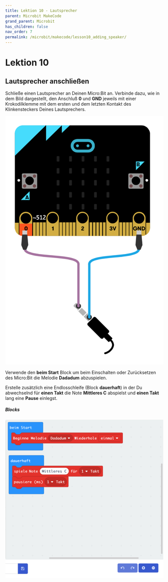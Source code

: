 ```yaml
---
title: Lektion 10 - Lautsprecher
parent: Microbit MakeCode
grand_parent: Microbit
has_children: false
nav_order: 7
permalink: /microbit/makecode/lesson10_adding_speaker/
---
```


# Lektion 10

## Lautsprecher anschließen 

Schließe einen Lautsprecher an Deinen Micro:Bit an. Verbinde dazu, wie in dem Bild dargestellt, den Anschluß __0__ und __GND__ jeweils mit einer Krokodilklemme mit dem ersten und dem letzten Kontakt des Klinkensteckers Deines Lautsprechers.

![Wiring](./wiring.png "Wiring")

Verwende den __beim Start__ Block um beim Einschalten oder Zurücksetzen des Micro:Bit die Melodie __Dadadum__ abzuspielen.

Erstelle zusätzlich eine Endlosschleife (Block __dauerhaft__) in der Du abwechselnd für __einen Takt__ die Note  __Mittleres C__ abspielst und __einen Takt__ lang eine __Pause__ einlegst.

##### Blocks

![Screenshot](./screenshot.png "Screenshot")
